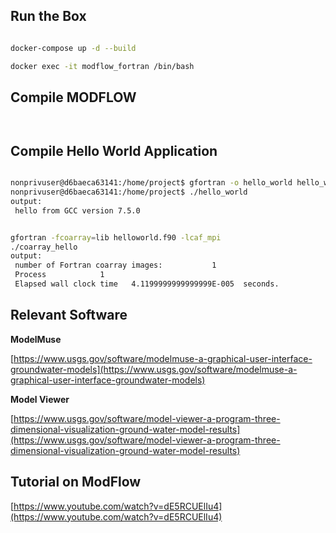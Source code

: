 ## **Run the Box**

```bash

docker-compose up -d --build

docker exec -it modflow_fortran /bin/bash

```

## **Compile MODFLOW**

```bash



```

## **Compile Hello World Application**

```bash

nonprivuser@d6baeca63141:/home/project$ gfortran -o hello_world hello_world.f90
nonprivuser@d6baeca63141:/home/project$ ./hello_world
output:
 hello from GCC version 7.5.0

```

```bash

gfortran -fcoarray=lib helloworld.f90 -lcaf_mpi
./coarray_hello
output: 
 number of Fortran coarray images:           1
 Process            1
 Elapsed wall clock time   4.1199999999999999E-005  seconds.

```

## **Relevant Software**

**ModelMuse**

[https://www.usgs.gov/software/modelmuse-a-graphical-user-interface-groundwater-models](https://www.usgs.gov/software/modelmuse-a-graphical-user-interface-groundwater-models)

**Model Viewer**

[https://www.usgs.gov/software/model-viewer-a-program-three-dimensional-visualization-ground-water-model-results](https://www.usgs.gov/software/model-viewer-a-program-three-dimensional-visualization-ground-water-model-results)

## **Tutorial on ModFlow**

[https://www.youtube.com/watch?v=dE5RCUElIu4](https://www.youtube.com/watch?v=dE5RCUElIu4)

